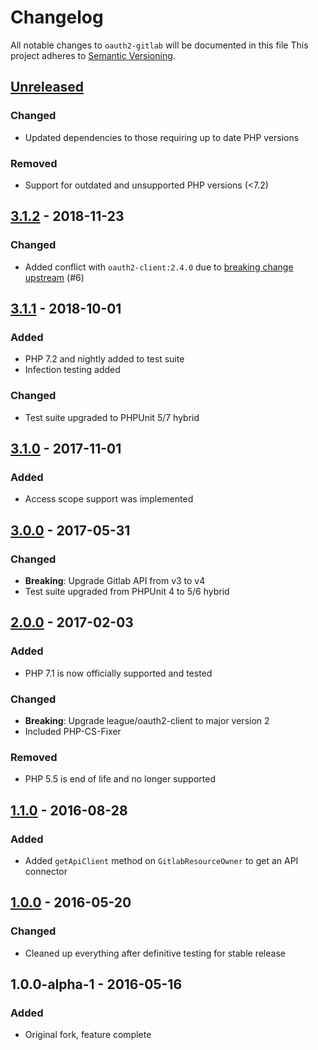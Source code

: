 # Changelog
All notable changes to `oauth2-gitlab` will be documented in this file
This project adheres to [Semantic Versioning](http://semver.org/).

## [Unreleased]
### Changed
 - Updated dependencies to those requiring up to date PHP versions
 
### Removed
 - Support for outdated and unsupported PHP versions (<7.2)

## [3.1.2] - 2018-11-23
### Changed
 - Added conflict with `oauth2-client:2.4.0` due to [breaking change upstream](https://github.com/thephpleague/oauth2-client/issues/752) (#6)
 
## [3.1.1] - 2018-10-01
### Added
 - PHP 7.2 and nightly added to test suite
 - Infection testing added
 
### Changed
 - Test suite upgraded to PHPUnit 5/7 hybrid

## [3.1.0] - 2017-11-01
### Added
 - Access scope support was implemented

## [3.0.0] - 2017-05-31
### Changed
 - **Breaking**: Upgrade Gitlab API from v3 to v4
 - Test suite upgraded from PHPUnit 4 to 5/6 hybrid

## [2.0.0] - 2017-02-03
### Added
 - PHP 7.1 is now officially supported and tested

### Changed
 - **Breaking**: Upgrade league/oauth2-client to major version 2
 - Included PHP-CS-Fixer

### Removed
 - PHP 5.5 is end of life and no longer supported

## [1.1.0] - 2016-08-28
### Added
 - Added `getApiClient` method on `GitlabResourceOwner` to get an API connector

## [1.0.0] - 2016-05-20
### Changed
 - Cleaned up everything after definitive testing for stable release

## 1.0.0-alpha-1 - 2016-05-16
### Added
 - Original fork, feature complete

[Unreleased]: https://github.com/omines/oauth2-gitlab/compare/3.1.2...master
[3.1.2]: https://github.com/omines/oauth2-gitlab/compare/3.1.1...3.1.2
[3.1.1]: https://github.com/omines/oauth2-gitlab/compare/3.1.0...3.1.1
[3.1.0]: https://github.com/omines/oauth2-gitlab/compare/3.0.0...3.1.0
[3.0.0]: https://github.com/omines/oauth2-gitlab/compare/2.0.0...3.0.0
[2.0.0]: https://github.com/omines/oauth2-gitlab/compare/1.1.0...2.0.0
[1.1.0]: https://github.com/omines/oauth2-gitlab/compare/1.0.0...1.1.0
[1.0.0]: https://github.com/omines/oauth2-gitlab/compare/1.0.0-alpha.1...1.0.0
